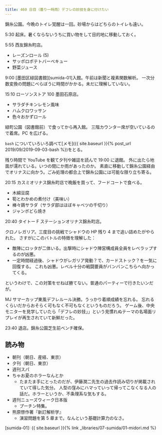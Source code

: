 ```yaml
---
title: 460 日目（曇り一時雨）デフレの妙技を身に付けたい
---
```


錦糸公園。今晩のトイレ覚醒は一回。砂場からはどちらのトイレも遠い。

5:30 起床。暑くならないうちに買い物をして目的地に移動しておく。

5:55 西友錦糸町店。

* レーズンロール (5)
* サッポロポテトバーベキュー
* 野菜ジュース

9:00 [墨田区緑図書館][sumida-01]入館。午前は新聞と複素関数解析。
一次分数変換の問題にべらぼうに時間がかかる。未だに理解していない。

15:10 ローソンストア 100 墨田石原店。

* サラダチキンレモン風味
* ハムクロワッサン
* 色々おかずロール

緑町公園（図書館前）で食ってから再入館。
三階カウンター席が空いているので着席。PC を広げる。

`bash` についていろいろ調べて[メモ]({{ site.baseurl }}{% post_url 2019/09/2019-09-03-bash %})をとる。

残り時間で YouTube を観て夕刊や雑誌を読んで 19:00 に退館。
外に出たら地面が濡れている。いつの間にか雨があったのか。
素直に移動して錦糸公園経由でオリナスに向かう。ごみ処理の都合上で錦糸公園には可能な限り立ち寄る。

20:15 カスミオリナス錦糸町店で晩飯を買って、フードコートで食べる。

* 木綿豆腐
* 筍とわかめの煮付け（美味い）
* 棒々鶏サラダ（サラダ部はほぼキャベツの千切り）
* ジャンボどら焼き

20:40 タイトー F ステーションオリナス錦糸町店。

クロノレガリア。三度目の挑戦でシャドウの HP 残り 4 まで追い詰めたがやられた。
さすがにこのバトルの特徴を理解した：

* 敵陣にロッタが二体いる。出撃時にシャドウ陣営構成員全員をレベラップするのが凶悪。
* 一定時間経過後、シャドウがレガリア発動？で、カードストック？を一気に回復する。
  これも凶悪。レベル十分の戦闘要員がバンバンこちらへ向かってくる。

というわけで、この対策をせねば勝てない。普通のパーティーで行きたいンだが。

MJ サマーカップ東風デフレルール決勝。うっかり着順成績を忘れる。
忘れるくらいだからおそらく可もなく不可もなくというものだろう。
ゲーム後、中央モニターを見学していたら「デフレの妙技」」という見慣れぬテーマの名場面リプレイが再生されていて新鮮だった。

23:40 退店。錦糸公園芝生前ベンチ確保。

## 読み物

* 朝刊（朝日、産経、東京）
* 夕刊（朝日、東京）
* 週刊スパ
* ちゃお夏のホラーなんとか
  * たまたま手にとったのだが、伊藤潤二先生の過去作読み切りが掲載されていて得した気分。
    人型の窪みにハマっていって帰ってこなくなる人の話だ。ホラーというか、不条理系な気もする。
* 週刊ニューズウィーク日本版
  * プーチン特集。
* 熊原啓作著『新訂解析学』
  * 演習問題を第 5 章まで。なんという基礎計算力のなさ。

[sumida-01]: {{ site.baseurl }}{% link _libraries/07-sumida/01-midori.md %}
